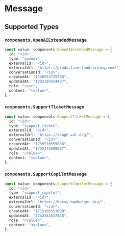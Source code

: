 # Message


## Supported Types

### `components.OpenAIExtendedMessage`

```typescript
const value: components.OpenAIExtendedMessage = {
  id: "<id>",
  type: "openai",
  externalId: "<id>",
  externalUrl: "https://productive-fundraising.com/",
  conversationId: "<id>",
  createdAt: "1736853725780",
  updatedAt: "1742393424437",
  role: "user",
  content: "<value>",
};
```

### `components.SupportTicketMessage`

```typescript
const value: components.SupportTicketMessage = {
  id: "<id>",
  type: "support_ticket",
  externalId: "<id>",
  externalUrl: "https://tough-vol.org/",
  conversationId: "<id>",
  createdAt: "1739516555088",
  updatedAt: "1742443898687",
  role: "<value>",
  content: "<value>",
};
```

### `components.SupportCopilotMessage`

```typescript
const value: components.SupportCopilotMessage = {
  id: "<id>",
  type: "support_copilot",
  externalId: "<id>",
  externalUrl: "https://bossy-hamburger.biz/",
  conversationId: "<id>",
  createdAt: "1715105551690",
  updatedAt: "1742381637828",
  role: "<value>",
  content: "<value>",
};
```

